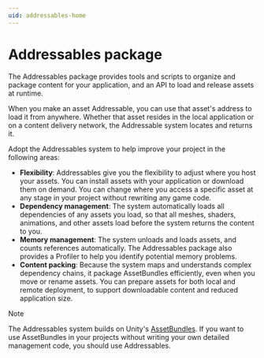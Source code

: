 ```yaml
---
uid: addressables-home
---
```


# Addressables package

The Addressables package provides tools and scripts to organize and package content for your application, and an API to load and release assets at runtime.

When you make an asset Addressable, you can use that asset's address to load it from anywhere. Whether that asset resides in the local application or on a content delivery network, the Addressable system locates and returns it.

Adopt the Addressables system to help improve your project in the following areas:

* __Flexibility__: Addressables give you the flexibility to adjust where you host your assets. You can install assets with your application or download them on demand. You can change where you access a specific asset at any stage in your project without rewriting any game code.
* __Dependency management__: The system automatically loads all dependencies of any assets you load, so that all meshes, shaders, animations, and other assets load before the system returns the content to you.
* __Memory management__: The system unloads and loads assets, and counts references automatically. The Addressables package also provides a Profiler to help you identify potential memory problems.
* __Content packing__: Because the system maps and understands complex dependency chains, it package AssetBundles efficiently, even when you move or rename assets. You can prepare assets for both local and remote deployment, to support downloadable content and reduced application size.

> [!NOTE]
> The Addressables system builds on Unity's [AssetBundles](xref:AssetBundlesIntro). If you want to use AssetBundles in your projects without writing your own detailed management code, you should use Addressables.

